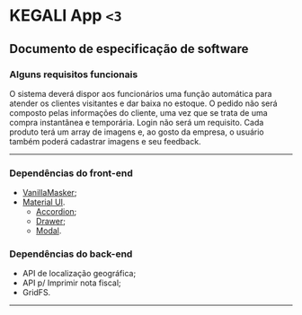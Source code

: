 # KEGALI App ```<3```

## Documento de especificação de software

### **Alguns requisitos funcionais**

O sistema deverá dispor aos funcionários uma função automática para atender os clientes visitantes e dar baixa no estoque. O pedido não será composto pelas informações do cliente, uma vez que se trata de uma compra instantânea e temporária. Login não será um requisito. Cada produto terá um array de imagens e, ao gosto da empresa, o usuário também poderá cadastrar imagens e seu feedback.

---

### **Dependências do front-end**

- [VanillaMasker](https://github.com/vanilla-masker/vanilla-masker);
- [Material UI](https://material-ui.com/pt/).
	- [Accordion](https://material-ui.com/pt/components/accordion/);
	- [Drawer](https://material-ui.com/pt/components/drawers/);
	- [Modal](https://material-ui.com/pt/components/modal/).

### **Dependências do back-end**

- API de localização geográfica;
- API p/ Imprimir nota fiscal;
- GridFS.

--- 
